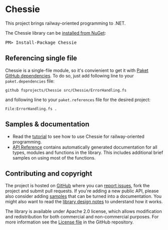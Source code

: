 Chessie
=======

This project brings railway-oriented programming to .NET.

<div class="row">
  <div class="span1"></div>
  <div class="span6">
    <div class="well well-small" id="nuget">
      The Chessie library can be <a href="https://nuget.org/packages/Chessie">installed from NuGet</a>:
      <pre>PM> Install-Package Chessie</pre>
    </div>
  </div>
  <div class="span1"></div>
</div>

Referencing single file
-----------------------

Chessie is a single-file module, so it's convienient to get it with [Paket GitHub dependencies][deps].
To do so, just add following line to your `paket.dependencies` file:

    github fsprojects/Chessie src/Chessie/ErrorHandling.fs

and following line to your `paket.references` file for the desired project:

    File:ErrorHandling.fs . 


Samples & documentation
-----------------------

* Read the [tutorial](railway.html) to see how to use Chessie for railway-oriented programming.
* [API Reference](reference/index.html) contains automatically generated documentation for all types, modules and functions in the library. 
This includes additional brief samples on using most of the functions.
 
Contributing and copyright
--------------------------

The project is hosted on [GitHub][gh] where you can [report issues][issues], fork 
the project and submit pull requests. If you're adding a new public API, please also 
consider adding [samples][content] that can be turned into a documentation. You might
also want to read the [library design notes][readme] to understand how it works.

The library is available under Apache 2.0 license, which allows modification and 
redistribution for both commercial and non-commercial purposes. For more information see the 
[License file][license] in the GitHub repository. 

  [content]: https://github.com/fsprojects/FSharpx.Async/tree/master/docs/content
  [gh]: https://github.com/fsprojects/FSharpx.Async
  [issues]: https://github.com/fsprojects/FSharpx.Async/issues
  [readme]: https://github.com/fsprojects/FSharpx.Async/blob/master/README.md
  [license]: https://github.com/fsprojects/FSharpx.Async/blob/master/LICENSE.txt
  [deps]: https://fsprojects.github.io/Paket/github-dependencies.html